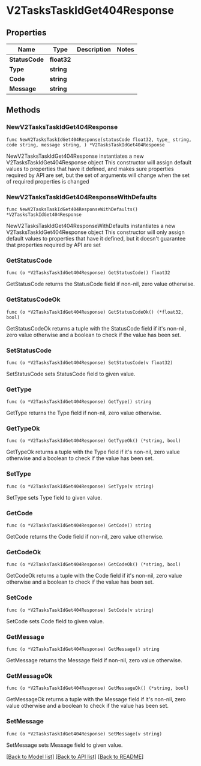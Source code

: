 # V2TasksTaskIdGet404Response

## Properties

Name | Type | Description | Notes
------------ | ------------- | ------------- | -------------
**StatusCode** | **float32** |  | 
**Type** | **string** |  | 
**Code** | **string** |  | 
**Message** | **string** |  | 

## Methods

### NewV2TasksTaskIdGet404Response

`func NewV2TasksTaskIdGet404Response(statusCode float32, type_ string, code string, message string, ) *V2TasksTaskIdGet404Response`

NewV2TasksTaskIdGet404Response instantiates a new V2TasksTaskIdGet404Response object
This constructor will assign default values to properties that have it defined,
and makes sure properties required by API are set, but the set of arguments
will change when the set of required properties is changed

### NewV2TasksTaskIdGet404ResponseWithDefaults

`func NewV2TasksTaskIdGet404ResponseWithDefaults() *V2TasksTaskIdGet404Response`

NewV2TasksTaskIdGet404ResponseWithDefaults instantiates a new V2TasksTaskIdGet404Response object
This constructor will only assign default values to properties that have it defined,
but it doesn't guarantee that properties required by API are set

### GetStatusCode

`func (o *V2TasksTaskIdGet404Response) GetStatusCode() float32`

GetStatusCode returns the StatusCode field if non-nil, zero value otherwise.

### GetStatusCodeOk

`func (o *V2TasksTaskIdGet404Response) GetStatusCodeOk() (*float32, bool)`

GetStatusCodeOk returns a tuple with the StatusCode field if it's non-nil, zero value otherwise
and a boolean to check if the value has been set.

### SetStatusCode

`func (o *V2TasksTaskIdGet404Response) SetStatusCode(v float32)`

SetStatusCode sets StatusCode field to given value.


### GetType

`func (o *V2TasksTaskIdGet404Response) GetType() string`

GetType returns the Type field if non-nil, zero value otherwise.

### GetTypeOk

`func (o *V2TasksTaskIdGet404Response) GetTypeOk() (*string, bool)`

GetTypeOk returns a tuple with the Type field if it's non-nil, zero value otherwise
and a boolean to check if the value has been set.

### SetType

`func (o *V2TasksTaskIdGet404Response) SetType(v string)`

SetType sets Type field to given value.


### GetCode

`func (o *V2TasksTaskIdGet404Response) GetCode() string`

GetCode returns the Code field if non-nil, zero value otherwise.

### GetCodeOk

`func (o *V2TasksTaskIdGet404Response) GetCodeOk() (*string, bool)`

GetCodeOk returns a tuple with the Code field if it's non-nil, zero value otherwise
and a boolean to check if the value has been set.

### SetCode

`func (o *V2TasksTaskIdGet404Response) SetCode(v string)`

SetCode sets Code field to given value.


### GetMessage

`func (o *V2TasksTaskIdGet404Response) GetMessage() string`

GetMessage returns the Message field if non-nil, zero value otherwise.

### GetMessageOk

`func (o *V2TasksTaskIdGet404Response) GetMessageOk() (*string, bool)`

GetMessageOk returns a tuple with the Message field if it's non-nil, zero value otherwise
and a boolean to check if the value has been set.

### SetMessage

`func (o *V2TasksTaskIdGet404Response) SetMessage(v string)`

SetMessage sets Message field to given value.



[[Back to Model list]](../README.md#documentation-for-models) [[Back to API list]](../README.md#documentation-for-api-endpoints) [[Back to README]](../README.md)



